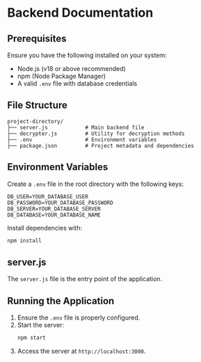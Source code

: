 # Backend Documentation


## Prerequisites
Ensure you have the following installed on your system:

- Node.js (v18 or above recommended)
- npm (Node Package Manager)
- A valid `.env` file with database credentials

## File Structure
```plaintext
project-directory/
├── server.js            # Main backend file
├── decrypter.js         # Utility for decryption methods
├── .env                 # Environment variables
├── package.json         # Project metadata and dependencies
```

## Environment Variables
Create a `.env` file in the root directory with the following keys:
```env
DB_USER=YOUR_DATABASE_USER
DB_PASSWORD=YOUR_DATABASE_PASSWORD
DB_SERVER=YOUR_DATABASE_SERVER
DB_DATABASE=YOUR_DATABASE_NAME
```

Install dependencies with:
```bash
npm install
```

## server.js
The `server.js` file is the entry point of the application.

## Running the Application
1. Ensure the `.env` file is properly configured.
2. Start the server:
   ```bash
   npm start
   ```
3. Access the server at `http://localhost:3000`.
